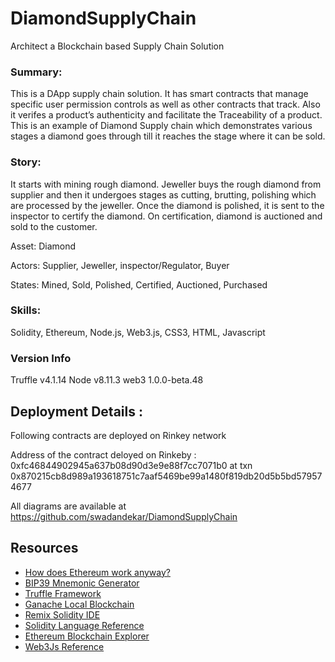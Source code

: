 # DiamondSupplyChain
Architect a Blockchain based Supply Chain Solution

### Summary: 
This is a DApp supply chain solution. It has smart contracts that manage specific user permission controls as well as other contracts that track. Also it verifes a product’s authenticity and facilitate the Traceability of a product. This is an example of Diamond Supply chain which demonstrates various stages a diamond goes through till it reaches the stage where it can be sold.

### Story:
It starts with mining rough diamond. Jeweller buys the rough diamond from supplier and then it undergoes stages as cutting, brutting, polishing which are processed by the jeweller.
Once the diamond is polished, it is sent to the inspector to certify the diamond. 
On certification, diamond is auctioned and sold to the customer.

Asset: Diamond

Actors: Supplier, Jeweller, inspector/Regulator, Buyer

States: Mined, Sold, Polished, Certified, Auctioned, Purchased

### Skills: 
Solidity, Ethereum, Node.js, Web3.js, CSS3, HTML, Javascript

### Version Info 

Truffle v4.1.14
Node v8.11.3
web3 1.0.0-beta.48

## Deployment Details : 

Following contracts are deployed on Rinkey network

Address of the contract deloyed on Rinkeby :
0xfc46844902945a637b08d90d3e9e88f7cc7071b0 at txn 0x870215cb8d989a193618751c7aaf5469be99a1480f819db20d5b5bd579574677

All diagrams are available at https://github.com/swadandekar/DiamondSupplyChain


## Resources

* [How does Ethereum work anyway?](https://medium.com/@preethikasireddy/how-does-ethereum-work-anyway-22d1df506369)
* [BIP39 Mnemonic Generator](https://iancoleman.io/bip39/)
* [Truffle Framework](http://truffleframework.com/)
* [Ganache Local Blockchain](http://truffleframework.com/ganache/)
* [Remix Solidity IDE](https://remix.ethereum.org/)
* [Solidity Language Reference](http://solidity.readthedocs.io/en/v0.4.24/)
* [Ethereum Blockchain Explorer](https://etherscan.io/)
* [Web3Js Reference](https://github.com/ethereum/wiki/wiki/JavaScript-API)


